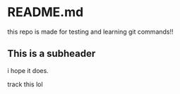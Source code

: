 # README.md
this repo is made for testing and learning git commands!!

## This is a subheader
i hope it does.

track this lol